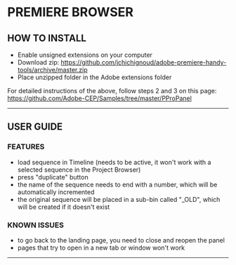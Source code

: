 # PREMIERE BROWSER

## HOW TO INSTALL
- Enable unsigned extensions on your computer
- Download zip: https://github.com/jchichignoud/adobe-premiere-handy-tools/archive/master.zip
- Place unzipped folder in the Adobe extensions folder

For detailed instructions of the above, follow steps 2 and 3 on this page: https://github.com/Adobe-CEP/Samples/tree/master/PProPanel

---

## USER GUIDE
### FEATURES
- load sequence in Timeline (needs to be active, it won't work with a selected sequence in the Project Browser)
- press "duplicate" button
- the name of the sequence needs to end with a number, which will be automatically incremented
- the original sequence will be placed in a sub-bin called "_OLD", which will be created if it doesn't exist


### KNOWN ISSUES
- to go back to the landing page, you need to close and reopen the panel
- pages that try to open in a new tab or window won't work


---